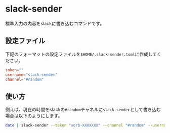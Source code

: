 # slack-sender

標準入力の内容をslackに書き込むコマンドです。

## 設定ファイル

下記のフォーマットの設定ファイルを`$HOME/.slack-sender.toml`に作成してください。

```toml
token=""
username="slack-sender"
channel="#random"
```

## 使い方

例えば、現在の時間をslackの`#random`チャネルに`slack-sender`として書き込む場合は以下のようにします。

```bash
date | slack-sender --token "xorb-XXXXXXX" --channel "#random" --username "slack-sender"
```

